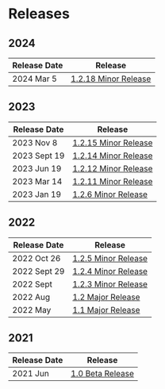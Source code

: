 # Releases

## 2024

| Release Date | Release                                     |
| ------------ | ------------------------------------------- |
| 2024 Mar 5   | [1.2.18 Minor Release](/reference/releases/2024-mar-1.2.18.md)  |

## 2023

| Release Date | Release                                     |
| ------------ | ------------------------------------------- |
| 2023 Nov 8   | [1.2.15 Minor Release](/reference/releases/2023-nov-1.2.15.md)  |
| 2023 Sept 19 | [1.2.14 Minor Release](/reference/releases/2023-sept-1.2.14.md) |
| 2023 Jun 19  | [1.2.12 Minor Release](/reference/releases/2023-jun-1.2.12.md)  |
| 2023 Mar 14  | [1.2.11 Minor Release](/reference/releases/2023-mar-1.2.11.md)  |
| 2023 Jan 19  | [1.2.6 Minor Release](/reference/releases/2023-jan-1.2.6.md)    |

## 2022

| Release Date | Release                                   |
| ------------ | ----------------------------------------- |
| 2022 Oct 26  | [1.2.5 Minor Release](/reference/releases/2022-oct-1.2.5.md)  |
| 2022 Sept 29 | [1.2.4 Minor Release](/reference/releases/2022-sept-1.2.4.md) |
| 2022 Sept    | [1.2.3 Minor Release](/reference/releases/2022-sept.md)       |
| 2022 Aug     | [1.2 Major Release](/reference/releases/2022-aug.md)          |
| 2022 May     | [1.1 Major Release](/reference/releases/2022-may.md)          |

## 2021

| Release Date | Release                         |
| ------------ | ------------------------------- |
| 2021 Jun     | [1.0 Beta Release](/reference/releases/2021-jun.md) |
